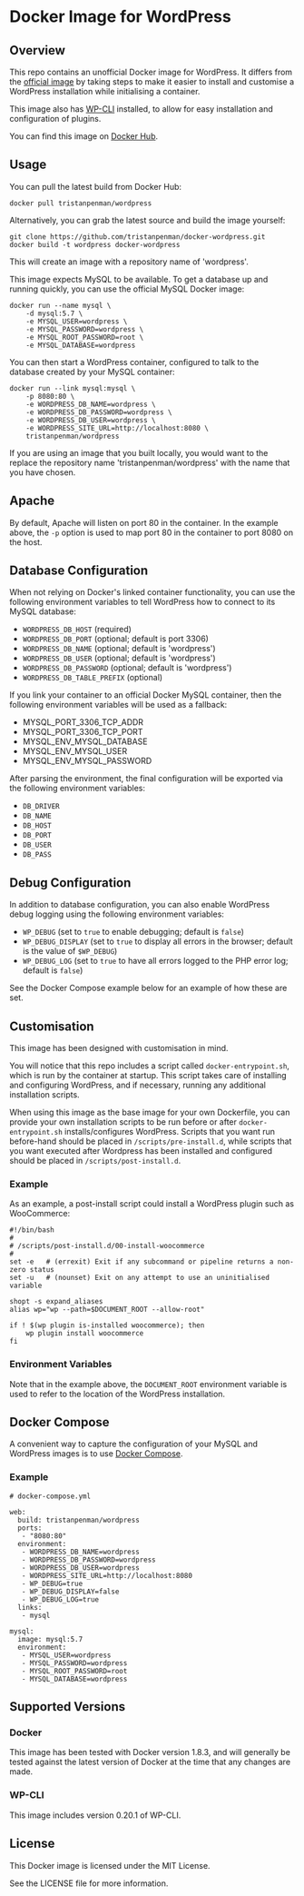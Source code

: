 # Docker Image for WordPress #

## Overview ##

This repo contains an unofficial Docker image for WordPress. It differs from the [official image](https://hub.docker.com/_/wordpress/) by taking steps to make it easier to install and customise a WordPress installation while initialising a container.

This image also has [WP-CLI](http://wp-cli.org/) installed, to allow for easy installation and configuration of plugins.

You can find this image on [Docker Hub](https://hub.docker.com/r/tristanpenman/wordpress/).

## Usage ##

You can pull the latest build from Docker Hub:

    docker pull tristanpenman/wordpress

Alternatively, you can grab the latest source and build the image yourself:

    git clone https://github.com/tristanpenman/docker-wordpress.git
    docker build -t wordpress docker-wordpress

This will create an image with a repository name of 'wordpress'.

This image expects MySQL to be available. To get a database up and running quickly, you can use the official MySQL Docker image:

    docker run --name mysql \
        -d mysql:5.7 \
        -e MYSQL_USER=wordpress \
        -e MYSQL_PASSWORD=wordpress \
        -e MYSQL_ROOT_PASSWORD=root \
        -e MYSQL_DATABASE=wordpress

You can then start a WordPress container, configured to talk to the database created by your MySQL container:

    docker run --link mysql:mysql \
        -p 8080:80 \
        -e WORDPRESS_DB_NAME=wordpress \
        -e WORDPRESS_DB_PASSWORD=wordpress \
        -e WORDPRESS_DB_USER=wordpress \
        -e WORDPRESS_SITE_URL=http://localhost:8080 \
        tristanpenman/wordpress

If you are using an image that you built locally, you would want to the replace the repository name 'tristanpenman/wordpress' with the name that you have chosen.

## Apache ##

By default, Apache will listen on port 80 in the container. In the example above, the `-p` option is used to map port 80 in the container to port 8080 on the host.

## Database Configuration ##

When not relying on Docker's linked container functionality, you can use the following environment variables to tell WordPress how to connect to its MySQL database:

 * `WORDPRESS_DB_HOST` (required)
 * `WORDPRESS_DB_PORT` (optional; default is port 3306)
 * `WORDPRESS_DB_NAME` (optional; default is 'wordpress')
 * `WORDPRESS_DB_USER` (optional; default is 'wordpress')
 * `WORDPRESS_DB_PASSWORD` (optional; default is 'wordpress')
 * `WORDPRESS_DB_TABLE_PREFIX` (optional)

If you link your container to an official Docker MySQL container, then the following environment variables will be used as a fallback:

 * MYSQL_PORT_3306_TCP_ADDR
 * MYSQL_PORT_3306_TCP_PORT
 * MYSQL_ENV_MYSQL_DATABASE
 * MYSQL_ENV_MYSQL_USER
 * MYSQL_ENV_MYSQL_PASSWORD

After parsing the environment, the final configuration will be exported via the following environment variables:

 * `DB_DRIVER`
 * `DB_NAME`
 * `DB_HOST`
 * `DB_PORT`
 * `DB_USER`
 * `DB_PASS`

## Debug Configuration ##

In addition to database configuration, you can also enable WordPress debug logging using the following environment variables:

 * `WP_DEBUG` (set to `true` to enable debugging; default is `false`)
 * `WP_DEBUG_DISPLAY` (set to `true` to display all errors in the browser; default is the value of `$WP_DEBUG`)
 * `WP_DEBUG_LOG` (set to `true` to have all errors logged to the PHP error log; default is `false`)

See the Docker Compose example below for an example of how these are set.

## Customisation ##

This image has been designed with customisation in mind.

You will notice that this repo includes a script called `docker-entrypoint.sh`, which is run by the container at startup. This script takes care of installing and configuring WordPress, and if necessary, running any additional installation scripts.

When using this image as the base image for your own Dockerfile, you can provide your own installation scripts to be run before or after `docker-entrypoint.sh` installs/configures WordPress. Scripts that you want run before-hand should be placed in `/scripts/pre-install.d`, while scripts that you want executed after Wordpress has been installed and configured should be placed in `/scripts/post-install.d`.

### Example ###

As an example, a post-install script could install a WordPress plugin such as WooCommerce:

    #!/bin/bash
    #
    # /scripts/post-install.d/00-install-woocommerce
    #
    set -e   # (errexit) Exit if any subcommand or pipeline returns a non-zero status
    set -u   # (nounset) Exit on any attempt to use an uninitialised variable

    shopt -s expand_aliases
    alias wp="wp --path=$DOCUMENT_ROOT --allow-root"

    if ! $(wp plugin is-installed woocommerce); then
        wp plugin install woocommerce
    fi

### Environment Variables ###

Note that in the example above, the `DOCUMENT_ROOT` environment variable is used to refer to the location of the WordPress installation.

## Docker Compose ##

A convenient way to capture the configuration of your MySQL and WordPress images is to use [Docker Compose](https://docs.docker.com/compose/).

### Example ###

    # docker-compose.yml

    web:
      build: tristanpenman/wordpress
      ports: 
       - "8080:80"
      environment:
       - WORDPRESS_DB_NAME=wordpress
       - WORDPRESS_DB_PASSWORD=wordpress
       - WORDPRESS_DB_USER=wordpress
       - WORDPRESS_SITE_URL=http://localhost:8080
       - WP_DEBUG=true
       - WP_DEBUG_DISPLAY=false
       - WP_DEBUG_LOG=true
      links:
       - mysql

    mysql:
      image: mysql:5.7
      environment:
       - MYSQL_USER=wordpress
       - MYSQL_PASSWORD=wordpress
       - MYSQL_ROOT_PASSWORD=root
       - MYSQL_DATABASE=wordpress

## Supported Versions ##

### Docker ###

This image has been tested with Docker version 1.8.3, and will generally be tested against the latest version of Docker at the time that any changes are made.

### WP-CLI ###

This image includes version 0.20.1 of WP-CLI.

## License ##

This Docker image is licensed under the MIT License.

See the LICENSE file for more information.

